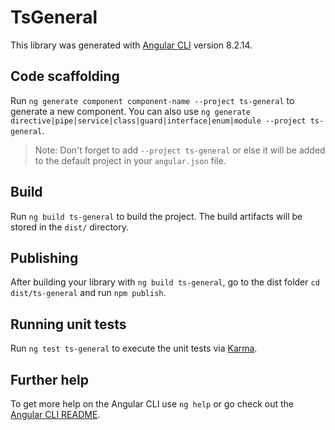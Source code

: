 # TsGeneral

This library was generated with [Angular CLI](https://github.com/angular/angular-cli) version 8.2.14.

## Code scaffolding

Run `ng generate component component-name --project ts-general` to generate a new component. You can also use `ng generate directive|pipe|service|class|guard|interface|enum|module --project ts-general`.
> Note: Don't forget to add `--project ts-general` or else it will be added to the default project in your `angular.json` file. 

## Build

Run `ng build ts-general` to build the project. The build artifacts will be stored in the `dist/` directory.

## Publishing

After building your library with `ng build ts-general`, go to the dist folder `cd dist/ts-general` and run `npm publish`.

## Running unit tests

Run `ng test ts-general` to execute the unit tests via [Karma](https://karma-runner.github.io).

## Further help

To get more help on the Angular CLI use `ng help` or go check out the [Angular CLI README](https://github.com/angular/angular-cli/blob/master/README.md).
